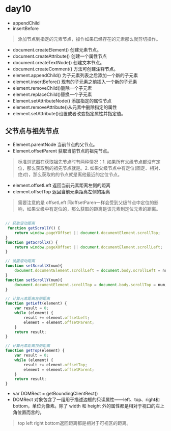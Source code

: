 # day10

* appendChild
* insertBefore
> 添加节点到指定的元素节点，操作如果已经存在的元素那么就剪切操作。


* document.createElement() 创建元素节点。
* document.createAttribute() 创建一个属性节点
* document.createTextNode() 创建文本节点。
* document.createComment() 方法可创建注释节点。
* element.appendChild() 为子元素列表之后添加一个新的子元素
* element.insertBefore() 现有的子元素之前插入一个新的子元素
* element.removeChild()删除一个子元素
* element.replaceChild()替换一个子元素
* Element.setAttributeNode() 添加指定的属性节点
* element.removeAttribute()从元素中删除指定的属性
* element.setAttribute()设置或者改变指定属性并指定值。


## 父节点与祖先节点
* Element.parentNode 当前节点的父节点。
* Element.offsetParent 获取当前节点的祖先节点。
> 标准浏览器在获取祖先节点时有两种情况：1. 如果所有父级节点都没有定位，那么获取到的祖先节点就是<body>。2. 如果父级节点中有定位(固定、相对、绝对)，那么获取的的节点就是离他最近的定位节点。


* element.offsetLeft 返回当前元素距离左侧的距离
* element.offsetTop 返回当前元素距离左侧的距离
> 需要注意的是 offsetLeft 同offsetParen一样会受到父级节点中定位的影响，如果父级中有定位的，那么获取的距离是该元素到定位元素的距离。


## 
```js
// 获取滚动距离
 function getScrollY() {
    return window.pageYOffset || document.documentElement.scrollTop;
}
function getScrollX() {
    return window.pageXOffset || document.documentElement.scrollLeft;
}

// 设置滚动距离
function setScrollX(num){
    document.documentElement.scrollLeft = document.body.scrollLeft = num;
}
function setScrollY(num){
    document.documentElement.scrollTop = document.body.scrollTop = num;
}

```

```js
// 计算元素距离左侧距离
function getLeft(element) {
    var result = 0;
    while (element) {
        result += element.offsetLeft;
        element = element.offsetParent;
    }
    return result;
}

// 计算元素距离顶侧距离
function getTop(element) {
    var result = 0;
    while (element) {
        result += element.offsetTop;
        element = element.offsetParent;
    }
    return result;
}

```

* var DOMRect = getBoundingClientRect()
* DOMRect 对象包含了一组用于描述边框的只读属性——left、top、right和bottom，单位为像素。除了 width 和 height 外的属性都是相对于视口的左上角位置而言的。
> top left right bottom返回距离都是相对于可视区的距离。